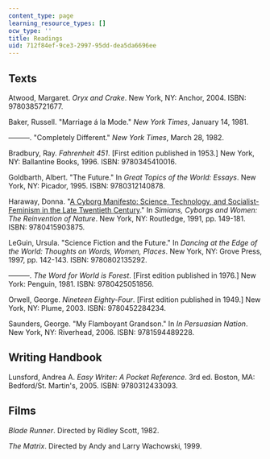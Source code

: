 ```yaml
---
content_type: page
learning_resource_types: []
ocw_type: ''
title: Readings
uid: 712f84ef-9ce3-2997-95dd-dea5da6696ee
---
```


Texts
-----

Atwood, Margaret. _Oryx and Crake_. New York, NY: Anchor, 2004. ISBN: 9780385721677.

Baker, Russell. "Marriage á la Mode." _New York Times_, January 14, 1981.

———. "Completely Different." _New York Times_, March 28, 1982.

Bradbury, Ray. _Fahrenheit 451_. \[First edition published in 1953.\] New York, NY: Ballantine Books, 1996. ISBN: 9780345410016.

Goldbarth, Albert. "The Future." In _Great Topics of the World: Essays_. New York, NY: Picador, 1995. ISBN: 9780312140878.

Haraway, Donna. "[A Cyborg Manifesto: Science, Technology, and Socialist-Feminism in the Late Twentieth Century](http://readingrhetoric.wordpress.com/2012/02/18/a-cyborg-manifesto-science-technology-and-socialist-feminism-in-the-late-twentieth-century/)." In _Simians, Cyborgs and Women: The Reinvention of Nature_. New York, NY: Routledge, 1991, pp. 149-181. ISBN: 9780415903875.

LeGuin, Ursula. "Science Fiction and the Future." In _Dancing at the Edge of the World: Thoughts on Words, Women, Places_. New York, NY: Grove Press, 1997, pp. 142-143. ISBN: 9780802135292.

———. _The Word for World is Forest_. \[First edition published in 1976.\] New York: Penguin, 1981. ISBN: 9780425051856.

Orwell, George. _Nineteen Eighty-Four_. \[First edition published in 1949.\] New York, NY: Plume, 2003. ISBN: 9780452284234.

Saunders, George. "My Flamboyant Grandson." In _In Persuasian Nation_. New York, NY: Riverhead, 2006. ISBN: 9781594489228.

Writing Handbook
----------------

Lunsford, Andrea A. _Easy Writer: A Pocket Reference_. 3rd ed. Boston, MA: Bedford/St. Martin's, 2005. ISBN: 9780312433093.

Films
-----

_Blade Runner_. Directed by Ridley Scott, 1982.

_The Matrix_. Directed by Andy and Larry Wachowski, 1999.